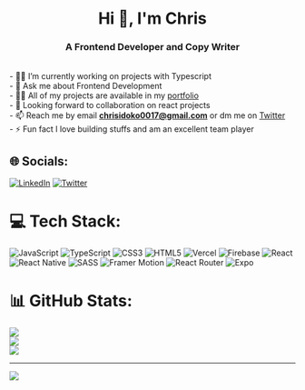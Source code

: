 <h1 align="center">Hi 👋, I'm Chris</h1>
<h3 align="center">A Frontend Developer and Copy Writer</h3>

<br>- 👨‍💻  I’m currently working on projects with Typescript<br>- 💬  Ask me about Frontend Development<br>- 👨‍💻 All of my projects are available in my [portfolio](https://portfolio-vercel-puce.vercel.app/)<br>- 🤝  Looking forward to collaboration on react projects <br>- 📫  Reach me by email **chrisidoko0017@gmail.com** or dm me on <a href="https://twitter.com/Chris_devxo">Twitter</a><br>- ⚡  Fun fact I love building stuffs and am an excellent team player


## 🌐 Socials:
[![LinkedIn](https://img.shields.io/badge/LinkedIn-%230077B5.svg?logo=linkedin&logoColor=white)](https://linkedin.com/in/chris-idoko-56907b207/) [![Twitter](https://img.shields.io/badge/Twitter-%231DA1F2.svg?logo=Twitter&logoColor=white)](https://twitter.com/Chris_devxo) 

# 💻 Tech Stack:
![JavaScript](https://img.shields.io/badge/javascript-%23323330.svg?style=for-the-badge&logo=javascript&logoColor=%23F7DF1E) ![TypeScript](https://img.shields.io/badge/typescript-%23007ACC.svg?style=for-the-badge&logo=typescript&logoColor=white) ![CSS3](https://img.shields.io/badge/css3-%231572B6.svg?style=for-the-badge&logo=css3&logoColor=white) ![HTML5](https://img.shields.io/badge/html5-%23E34F26.svg?style=for-the-badge&logo=html5&logoColor=white) ![Vercel](https://img.shields.io/badge/vercel-%23000000.svg?style=for-the-badge&logo=vercel&logoColor=white) ![Firebase](https://img.shields.io/badge/firebase-%23039BE5.svg?style=for-the-badge&logo=firebase) ![React](https://img.shields.io/badge/react-%2320232a.svg?style=for-the-badge&logo=react&logoColor=%2361DAFB) ![React Native](https://img.shields.io/badge/react_native-%2320232a.svg?style=for-the-badge&logo=react&logoColor=%2361DAFB) ![SASS](https://img.shields.io/badge/SASS-hotpink.svg?style=for-the-badge&logo=SASS&logoColor=white) ![Framer Motion](https://img.shields.io/badge/-Framer%20Motion-311C87?style=for-the-badge) ![React Router](https://img.shields.io/badge/React_Router-CA4245?style=for-the-badge&logo=react-router&logoColor=white) ![Expo](https://img.shields.io/badge/expo-1C1E24?style=for-the-badge&logo=expo&logoColor=#D04A37)
# 📊 GitHub Stats:
![](https://github-readme-stats.vercel.app/api?username=Chrisidoko&theme=tokyonight&hide_border=true&include_all_commits=false&count_private=false)<br/>
![](https://github-readme-streak-stats.herokuapp.com/?user=Chrisidoko&theme=tokyonight&hide_border=true)<br/>
![](https://github-readme-stats.vercel.app/api/top-langs/?username=Chrisidoko&theme=tokyonight&hide_border=true&include_all_commits=false&count_private=false&layout=compact)

---
[![](https://visitcount.itsvg.in/api?id=Chrisidoko&icon=0&color=0)](https://visitcount.itsvg.in)

<!-- Proudly created with GPRM ( https://gprm.itsvg.in ) -->

